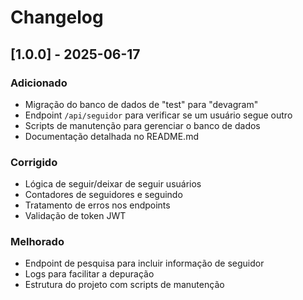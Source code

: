 # Changelog

## [1.0.0] - 2025-06-17

### Adicionado
- Migração do banco de dados de "test" para "devagram"
- Endpoint `/api/seguidor` para verificar se um usuário segue outro
- Scripts de manutenção para gerenciar o banco de dados
- Documentação detalhada no README.md

### Corrigido
- Lógica de seguir/deixar de seguir usuários
- Contadores de seguidores e seguindo
- Tratamento de erros nos endpoints
- Validação de token JWT

### Melhorado
- Endpoint de pesquisa para incluir informação de seguidor
- Logs para facilitar a depuração
- Estrutura do projeto com scripts de manutenção